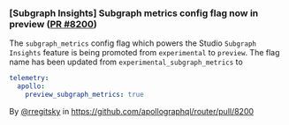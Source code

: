 ### [Subgraph Insights] Subgraph metrics config flag now in preview ([PR #8200](https://github.com/apollographql/router/pull/8200))
The `subgraph_metrics` config flag which powers the Studio `Subgraph Insights` feature is being promoted from `experimental` to `preview`. 
The flag name has been updated from `experimental_subgraph_metrics` to 
```yaml
telemetry:
  apollo:
    preview_subgraph_metrics: true
```

By [@rregitsky](https://github.com/rregitsky) in https://github.com/apollographql/router/pull/8200
